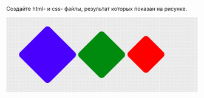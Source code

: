 Создайте html- и css- файлы, результат которых показан на рисунке.

![Image description](rhombus.png)
